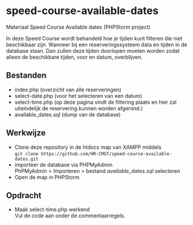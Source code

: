 # speed-course-available-dates
Materiaal Speed Course Available dates (PHPStorm project)

In deze Speed Course wordt behandeld hoe je tijden kunt filteren die niet beschikbaar zijn. Wanneer bij een reserveringssysteem data en tijden in de database staan. Dan zullen deze tijden doorlopen moeten worden zodat alleen de beschikbare tijden, voor en datum, overblijven.

## Bestanden
- index.php (overzicht van alle reserveringen)
- select-date.php (voor het selecteren van een datum)
- select-time.php (op deze pagina vindt de filtering plaats en hier zal uiteindelijk de reservering kunnen worden afgerond.)
- available_dates.sql (dump van de database)

## Werkwijze
- Clone deze repository in de htdocs map van XAMPP middels  
  `git clone https://github.com/HR-CMGT/speed-course-available-dates.git`
- importeer de database via PHPMyAdmin  
  PhPMyAdmin > Importeren > bestand _available_dates.sql_ selecteren
- Open de map in PHPStorm

## Opdracht
- Maak select-time.php werkend  
  Vul de code aan onder de commentaarregels.


